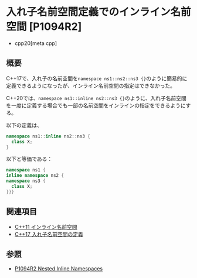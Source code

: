 # 入れ子名前空間定義でのインライン名前空間 [P1094R2]
* cpp20[meta cpp]

## 概要
C++17で、入れ子の名前空間を`namespace ns1::ns2::ns3 {}`のように簡易的に定義できるようになったが、インライン名前空間の指定はできなかった。

C++20では、`namespace ns1::inline ns2::ns3 {}`のように、入れ子名前空間を一度に定義する場合でも一部の名前空間をインラインの指定をできるようにする。

以下の定義は、

```cpp
namespace ns1::inline ns2::ns3 {
  class X;
}
```

以下と等価である：

```cpp
namespace ns1 {
inline namespace ns2 {
namespace ns3 {
  class X;
}}}
```


## 関連項目
- [C++11 インライン名前空間](/lang/cpp11/inline_namespaces.md)
- [C++17 入れ子名前空間の定義](/lang/cpp17/nested_namespace.md)


## 参照
- [P1094R2 Nested Inline Namespaces](http://www.open-std.org/jtc1/sc22/wg21/docs/papers/2018/p1094r2.html)
